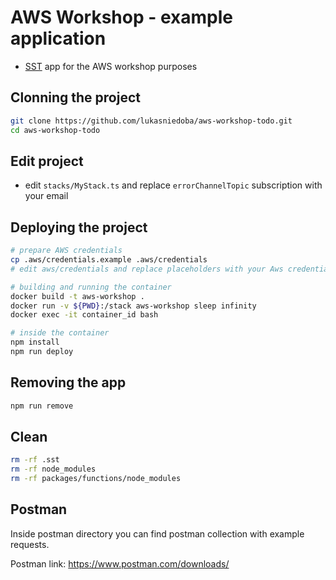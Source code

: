 # AWS Workshop - example application

- [SST](https://sst.dev) app for the AWS workshop purposes

## Clonning the project

```bash
git clone https://github.com/lukasniedoba/aws-workshop-todo.git
cd aws-workshop-todo
```

## Edit project
- edit `stacks/MyStack.ts` and replace `errorChannelTopic` subscription with your email

## Deploying the project

```bash
# prepare AWS credentials
cp .aws/credentials.example .aws/credentials
# edit aws/credentials and replace placeholders with your Aws credentials

# building and running the container
docker build -t aws-workshop .
docker run -v ${PWD}:/stack aws-workshop sleep infinity
docker exec -it container_id bash

# inside the container
npm install
npm run deploy
```

## Removing the app
```bash
npm run remove
```

## Clean

```bash
rm -rf .sst
rm -rf node_modules
rm -rf packages/functions/node_modules
```

## Postman

Inside postman directory you can find postman collection with example requests.  

Postman link: https://www.postman.com/downloads/